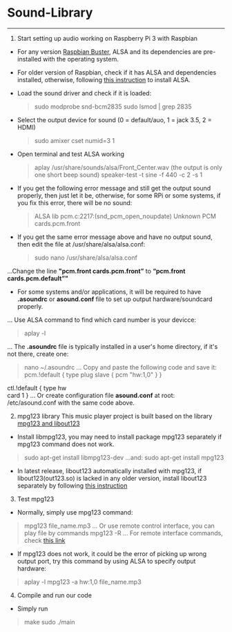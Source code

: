 # Sound-Library
-------

1. Start setting up audio working on Raspberry Pi 3 with Raspbian
-  For any version [Raspbian Buster](https://www.raspberrypi.org/downloads/raspbian/), ALSA and its dependencies are pre-installed with the operating system. 

- For older version of Raspbian, check if it has ALSA and dependencies installed, otherwise, following [this instruction](https://alsa.opensrc.org/Quick_Install) to install ALSA.

- Load the sound driver and check if it is loaded:
    > sudo modprobe snd-bcm2835
    > sudo lsmod | grep 2835

- Select the output device for sound (0 = default/auo, 1 = jack 3.5, 2 = HDMI)
    > sudo amixer cset numid=3 1
    
- Open terminal and test ALSA working
    > aplay /usr/share/sounds/alsa/Front_Center.wav (the output is only one short beep sound) 
    > speaker-test -t sine -f 440 -c 2 -s 1

- If you get the following error message and still get the output sound properly, then just let it be, otherwise, for some RPi or some systems, if you fix this error, there will be no sound:
    > ALSA lib pcm.c:2217:(snd_pcm_open_noupdate) Unknown PCM cards.pcm.front

- If you get the same error message above and have no output sound, then edit the file at /usr/share/alsa/alsa.conf:
    > sudo nano /usr/share/alsa/alsa.conf
    
...Change the line **"pcm.front cards.pcm.front”** to **“pcm.front cards.pcm.default”"**
    
- For some systems and/or applications, it will be required to have **.asoundrc** or **asound.conf** file to set up output hardware/soundcard properly.

... Use ALSA command to find which card number is your devicce:
> aplay -l

... The **.asoundrc** file is typically installed in a user's home directory, if it's not there, create one:
> nano ~/.asoundrc 
... Copy and paste the following code and save it:
> pcm.!default {
        type plug
        slave {
            pcm "hw:1,0"
        }
}

ctl.!default {
        type hw           
        card 1
}
... Or create configuration file **asound.conf** at root: /etc/asound.conf with the same code above.

2. mpg123 library
This music player project is built based on the library [mpg123 and libout123](https://www.mpg123.de/#2019-10-26)

- Install libmpg123, you may need to install package mpg123 separately if mpg123 command does not work. 
> sudo apt-get install libmpg123-dev
...and:
> sudo apt-get install mpg123

- In latest release, libout123 automatically installed with mpg123, if libout123(out123.so) is lacked in any older version, install libout123 separately by following [this instruction](http://www.linuxfromscratch.org/blfs/view/svn/multimedia/mpg123.html)

3. Test mpg123

- Normally, simply use mpg123 command:
> mpg123 file_name.mp3
... Or use remote control interface, you can play file by commands 
> mpg123 -R 
... For remote interface commands, check [this link](https://github.com/georgi/mpg123/blob/master/doc/README.remote)

- If mpg123 does not work, it could be the error of picking up wrong output port, try this command by using ALSA to specify output hardware:
> aplay -l mpg123 -a hw:1,0 file_name.mp3

4. Compile and run our code
-  Simply run 
> make 
>sudo ./main 
